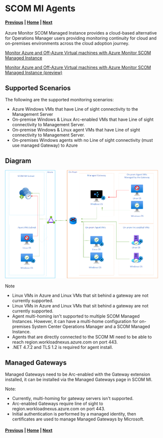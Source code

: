# SCOM MI Agents


#### [Previous](setup.md) | [Home](readme.md) | [Next](newfeatures.md)

Azure Monitor SCOM Managed Instance provides a cloud-based alternative for Operations Manager users providing monitoring continuity for cloud and on-premises environments across the cloud adoption journey.

[Monitor Azure and Off-Azure Virtual machines with Azure Monitor SCOM Managed Instance](https://learn.microsoft.com/en-us/system-center/scom/monitor-off-azure-vm-with-scom-managed-instance?view=sc-om-)

[Monitor Azure and Off-Azure Virtual machines with Azure Monitor SCOM Managed Instance (preview)](https://learn.microsoft.com/en-us/system-center/scom/monitor-arc-enabled-vm-with-scom-managed-instance?view=sc-om-2022)

## Supported Scenarios

The following are the supported monitoring scenarios:

- Azure Windows VMs that have Line of sight connectivity to the Management Server
- On-premise Windows & Linux Arc-enabled VMs that have Line of sight connectivity to Management Server.
- On-premise Windows & Linux agent VMs that have Line of sight connectivity to Management Server.
- On-premises Windows agents with no Line of sight connectivity (must use managed Gateway) to Azure

## Diagram

![alt text](SCOMMIAgents.png)

>[!NOTE]
>
>- Linux VMs in Azure and Linux VMs that sit behind a gateway are not currently supported.
>- Linux VMs in Azure and Linux VMs that sit behind a gateway are not currently supported.
>- Agent multi-homing isn't supported to multiple SCOM Managed Instances. However, it can have a multi-home configuration for on-premises System Center Operations Manager and a SCOM Managed Instance.
>- Agents that are directly connected to the SCOM MI need to be able to reach region.workloadnexus.azure.com on port 443.
>- .NET 4.7.2 and TLS 1.2 is required for agent install.

## Managed Gateways

Managed Gateways need to be Arc-enabled with the Gateway extension installed, it can be installed via the Managed Gateways page in SCOM MI.

Note:

- Currently, multi-homing for gateway servers isn't supported.
- Arc-enabled Gateways require line of sight to region.workloadnexus.azure.com on port 443.
- Initial authentication is performed by a managed identity, then certificates are used to manage Managed Gateways by Microsoft.

#### [Previous](setup.md) | [Home](readme.md) | [Next](newfeatures.md)
